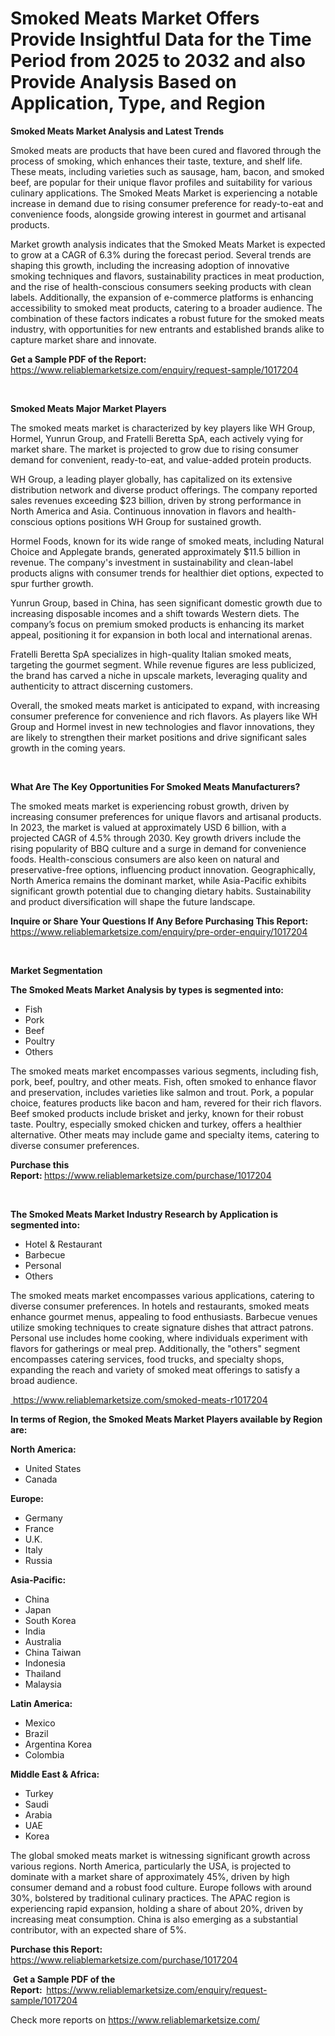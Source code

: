 <p><h1>Smoked Meats Market Offers Provide Insightful Data for the Time Period from 2025 to 2032 and also Provide Analysis Based on Application, Type, and Region</h1></p><p><strong>Smoked Meats Market Analysis and Latest Trends</strong></p>
<p><p>Smoked meats are products that have been cured and flavored through the process of smoking, which enhances their taste, texture, and shelf life. These meats, including varieties such as sausage, ham, bacon, and smoked beef, are popular for their unique flavor profiles and suitability for various culinary applications. The Smoked Meats Market is experiencing a notable increase in demand due to rising consumer preference for ready-to-eat and convenience foods, alongside growing interest in gourmet and artisanal products.</p><p>Market growth analysis indicates that the Smoked Meats Market is expected to grow at a CAGR of 6.3% during the forecast period. Several trends are shaping this growth, including the increasing adoption of innovative smoking techniques and flavors, sustainability practices in meat production, and the rise of health-conscious consumers seeking products with clean labels. Additionally, the expansion of e-commerce platforms is enhancing accessibility to smoked meat products, catering to a broader audience. The combination of these factors indicates a robust future for the smoked meats industry, with opportunities for new entrants and established brands alike to capture market share and innovate.</p></p>
<p><strong>Get a Sample PDF of the Report:&nbsp;</strong> <a href="https://www.reliablemarketsize.com/enquiry/request-sample/1017204?utm_campaign=2115&utm_medium=2&utm_source=Github&utm_content=ia&utm_term=14022025&utm_id=smoked-meats">https://www.reliablemarketsize.com/enquiry/request-sample/1017204</a></p>
<p>&nbsp;</p>
<p><strong>Smoked Meats Major Market Players</strong></p>
<p><p>The smoked meats market is characterized by key players like WH Group, Hormel, Yunrun Group, and Fratelli Beretta SpA, each actively vying for market share. The market is projected to grow due to rising consumer demand for convenient, ready-to-eat, and value-added protein products.</p><p>WH Group, a leading player globally, has capitalized on its extensive distribution network and diverse product offerings. The company reported sales revenues exceeding $23 billion, driven by strong performance in North America and Asia. Continuous innovation in flavors and health-conscious options positions WH Group for sustained growth.</p><p>Hormel Foods, known for its wide range of smoked meats, including Natural Choice and Applegate brands, generated approximately $11.5 billion in revenue. The company's investment in sustainability and clean-label products aligns with consumer trends for healthier diet options, expected to spur further growth.</p><p>Yunrun Group, based in China, has seen significant domestic growth due to increasing disposable incomes and a shift towards Western diets. The company’s focus on premium smoked products is enhancing its market appeal, positioning it for expansion in both local and international arenas.</p><p>Fratelli Beretta SpA specializes in high-quality Italian smoked meats, targeting the gourmet segment. While revenue figures are less publicized, the brand has carved a niche in upscale markets, leveraging quality and authenticity to attract discerning customers.</p><p>Overall, the smoked meats market is anticipated to expand, with increasing consumer preference for convenience and rich flavors. As players like WH Group and Hormel invest in new technologies and flavor innovations, they are likely to strengthen their market positions and drive significant sales growth in the coming years.</p></p>
<p>&nbsp;</p>
<p><strong>What Are The Key Opportunities For Smoked Meats Manufacturers?</strong></p>
<p><p>The smoked meats market is experiencing robust growth, driven by increasing consumer preferences for unique flavors and artisanal products. In 2023, the market is valued at approximately USD 6 billion, with a projected CAGR of 4.5% through 2030. Key growth drivers include the rising popularity of BBQ culture and a surge in demand for convenience foods. Health-conscious consumers are also keen on natural and preservative-free options, influencing product innovation. Geographically, North America remains the dominant market, while Asia-Pacific exhibits significant growth potential due to changing dietary habits. Sustainability and product diversification will shape the future landscape.</p></p>
<p><strong>Inquire or Share Your Questions If Any Before Purchasing This Report:</strong> <a href="https://www.reliablemarketsize.com/enquiry/pre-order-enquiry/1017204?utm_campaign=2115&utm_medium=2&utm_source=Github&utm_content=ia&utm_term=14022025&utm_id=smoked-meats">https://www.reliablemarketsize.com/enquiry/pre-order-enquiry/1017204</a></p>
<p>&nbsp;</p>
<p><strong>Market Segmentation</strong></p>
<p><strong>The Smoked Meats Market Analysis by types is segmented into:</strong></p>
<p><ul><li>Fish</li><li>Pork</li><li>Beef</li><li>Poultry</li><li>Others</li></ul></p>
<p><p>The smoked meats market encompasses various segments, including fish, pork, beef, poultry, and other meats. Fish, often smoked to enhance flavor and preservation, includes varieties like salmon and trout. Pork, a popular choice, features products like bacon and ham, revered for their rich flavors. Beef smoked products include brisket and jerky, known for their robust taste. Poultry, especially smoked chicken and turkey, offers a healthier alternative. Other meats may include game and specialty items, catering to diverse consumer preferences.</p></p>
<p><strong>Purchase this Report:&nbsp;</strong><a href="https://www.reliablemarketsize.com/purchase/1017204?utm_campaign=2115&utm_medium=2&utm_source=Github&utm_content=ia&utm_term=14022025&utm_id=smoked-meats">https://www.reliablemarketsize.com/purchase/1017204</a></p>
<p>&nbsp;</p>
<p><strong>The Smoked Meats Market Industry Research by Application is segmented into:</strong></p>
<p><ul><li>Hotel & Restaurant</li><li>Barbecue</li><li>Personal</li><li>Others</li></ul></p>
<p><p>The smoked meats market encompasses various applications, catering to diverse consumer preferences. In hotels and restaurants, smoked meats enhance gourmet menus, appealing to food enthusiasts. Barbecue venues utilize smoking techniques to create signature dishes that attract patrons. Personal use includes home cooking, where individuals experiment with flavors for gatherings or meal prep. Additionally, the "others" segment encompasses catering services, food trucks, and specialty shops, expanding the reach and variety of smoked meat offerings to satisfy a broad audience.</p></p>
<p><a href="https://www.reliablemarketsize.com/smoked-meats-r1017204?utm_campaign=2115&utm_medium=2&utm_source=Github&utm_content=ia&utm_term=14022025&utm_id=smoked-meats">&nbsp;https://www.reliablemarketsize.com/smoked-meats-r1017204</a></p>
<p><strong>In terms of Region, the Smoked Meats Market Players available by Region are:</strong></p>
<p>
    <p> <strong> North America: </strong>
        <ul>
            <li>United States</li>
            <li>Canada</li>
        </ul>
        </p> 
    <p> <strong> Europe: </strong>
        <ul>
            <li>Germany</li>
            <li>France</li>
            <li>U.K.</li>
            <li>Italy</li>
            <li>Russia</li>
        </ul>
        </p> 
    <p> <strong> Asia-Pacific: </strong>
        <ul>
            <li>China</li>
            <li>Japan</li>
            <li>South Korea</li>
            <li>India</li>
            <li>Australia</li>
            <li>China Taiwan</li>
            <li>Indonesia</li>
            <li>Thailand</li>
            <li>Malaysia</li>
        </ul>
        </p> 
    <p> <strong> Latin America: </strong>
        <ul>
            <li>Mexico</li>
            <li>Brazil</li>
            <li>Argentina Korea</li>
            <li>Colombia</li>
        </ul>
        </p> 
    <p> <strong> Middle East & Africa: </strong>
        <ul>
            <li>Turkey</li>
            <li>Saudi</li>
            <li>Arabia</li>
            <li>UAE</li>
            <li>Korea</li>
        </ul>
    </p>
    </p>
<p><p>The global smoked meats market is witnessing significant growth across various regions. North America, particularly the USA, is projected to dominate with a market share of approximately 45%, driven by high consumer demand and a robust food culture. Europe follows with around 30%, bolstered by traditional culinary practices. The APAC region is experiencing rapid expansion, holding a share of about 20%, driven by increasing meat consumption. China is also emerging as a substantial contributor, with an expected share of 5%.</p></p>
<p><strong>Purchase this Report: </strong><a href="https://www.reliablemarketsize.com/purchase/1017204?utm_campaign=2115&utm_medium=2&utm_source=Github&utm_content=ia&utm_term=14022025&utm_id=smoked-meats">https://www.reliablemarketsize.com/purchase/1017204</a></p>
<p>&nbsp;<strong>Get a Sample PDF of the Report:&nbsp;&nbsp;</strong><a href="https://www.reliablemarketsize.com/enquiry/request-sample/1017204?utm_campaign=2115&utm_medium=2&utm_source=Github&utm_content=ia&utm_term=14022025&utm_id=smoked-meats">https://www.reliablemarketsize.com/enquiry/request-sample/1017204</a></p>
<p><strong></strong></p>
<p>Check more reports on <a href="https://www.reliablemarketsize.com/?utm_campaign=2115&utm_medium=2&utm_source=Github&utm_content=ia&utm_term=14022025&utm_id=smoked-meats">https://www.reliablemarketsize.com/</a></p>